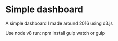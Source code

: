# Simple dashboard

A simple dashboard I made around 2016 using d3.js

Use node v8
run:
npm install
gulp watch or gulp

